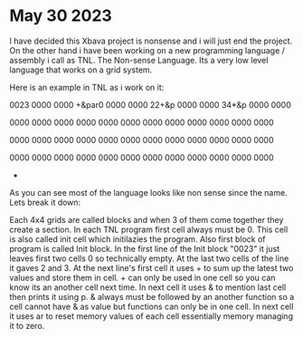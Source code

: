 # May 30 2023

I have decided this Xbava project is nonsense and i will just end the project.
On the other hand i have been working on a new programming language / assembly i call as TNL. The Non-sense Language.
Its a very low level language that works on a grid system.

Here is an example in TNL as i work on it:

0023 0000 0000
+&par0 0000 0000
22+&p 0000 0000
34*&p 0000 0000

0000 0000 0000
0000 0000 0000
0000 0000 0000
0000 0000 0000

0000 0000 0000
0000 0000 0000
0000 0000 0000
0000 0000 0000

0000 0000 0000
0000 0000 0000
0000 0000 0000
0000 0000 0000

*

As you can see most of the language looks like non sense since the name.
Lets break it down:

Each 4x4 grids are called blocks and when 3 of them come together they create a section.
In each TNL program first cell always must be 0. This cell is also called init cell which initilazies the program. Also first block of program
is called Init block.
In the first line of the Init block "0023" it just leaves first two cells 0 so technically empty. At the last two cells of the line it gaves 2 and 3.
At the next line's first cell it uses + to sum up the latest two values and store them in cell. + can only be used in one cell so you can know its an another cell next time.
In next cell it uses & to mention last cell then prints it using p. & always must be followed by an another function so a cell cannot have & as value but functions can only be in one cell.
In next cell it uses ar to reset memory values of each cell essentially memory managing it to zero.
